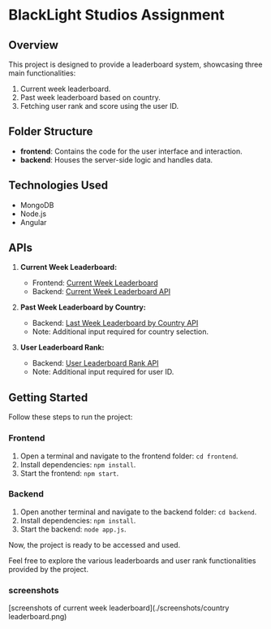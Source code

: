 # BlackLight Studios Assignment

## Overview

This project is designed to provide a leaderboard system, showcasing three main functionalities:
1. Current week leaderboard.
2. Past week leaderboard based on country.
3. Fetching user rank and score using the user ID.

## Folder Structure

- **frontend**: Contains the code for the user interface and interaction.
- **backend**: Houses the server-side logic and handles data.

## Technologies Used

- MongoDB
- Node.js
- Angular

## APIs

1. **Current Week Leaderboard:**
   - Frontend: [Current Week Leaderboard](https://blacklight-assignment.netlify.app/#/currentWeekLeaderboard)
   - Backend: [Current Week Leaderboard API](https://blacklight-assignment-jwtj.onrender.com/currentWeekLeaderboard)

2. **Past Week Leaderboard by Country:**
   - Backend: [Last Week Leaderboard by Country API](https://blacklight-assignment-jwtj.onrender.com/lastWeekLeaderboardByCountry)
   - Note: Additional input required for country selection.

3. **User Leaderboard Rank:**
   - Backend: [User Leaderboard Rank API](https://blacklight-assignment-jwtj.onrender.com/userLeaderboardRank)
   - Note: Additional input required for user ID.

## Getting Started

Follow these steps to run the project:

### Frontend

1. Open a terminal and navigate to the frontend folder: `cd frontend`.
2. Install dependencies: `npm install`.
3. Start the frontend: `npm start`.

### Backend

1. Open another terminal and navigate to the backend folder: `cd backend`.
2. Install dependencies: `npm install`.
3. Start the backend: `node app.js`.

Now, the project is ready to be accessed and used.

Feel free to explore the various leaderboards and user rank functionalities provided by the project.

### screenshots

[screenshots of current week leaderboard](./screenshots/country leaderboard.png)
